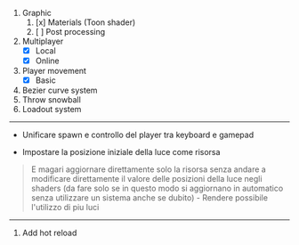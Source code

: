 1. Graphic
    1. [x] Materials (Toon shader)
    2. [ ] Post processing
2. Multiplayer
    - [x] Local
    - [x] Online
3. Player movement
    - [x] Basic
4. Bezier curve system
5. Throw snowball
6. Loadout system

---------

- Unificare spawn e controllo del player tra keyboard e gamepad

- Impostare la posizione iniziale della luce come risorsa
> E magari aggiornare direttamente solo la risorsa senza andare a modificare direttamente il valore delle posizioni della luce negli shaders (da fare solo se in questo modo si aggiornano in automatico senza utilizzare un sistema anche se dubito)
    - Rendere possibile l'utilizzo di piu luci


-----------

1. Add hot reload
